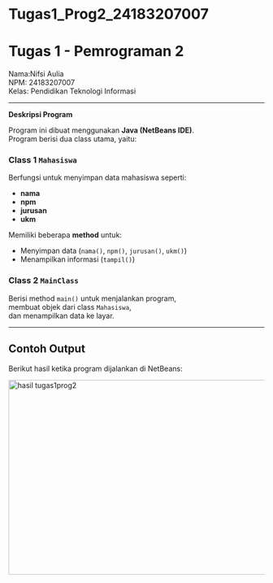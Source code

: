 # Tugas1_Prog2_24183207007
# Tugas 1 - Pemrograman 2

Nama:Nifsi Aulia  
NPM: 24183207007  
Kelas: Pendidikan Teknologi Informasi  

---

**Deskripsi Program**

Program ini dibuat menggunakan **Java (NetBeans IDE)**.  
Program berisi dua class utama, yaitu:

### Class 1 `Mahasiswa`
Berfungsi untuk menyimpan data mahasiswa seperti:
- **nama**
- **npm**
- **jurusan**
- **ukm**

Memiliki beberapa **method** untuk:
- Menyimpan data (`nama()`, `npm()`, `jurusan()`, `ukm()`)
- Menampilkan informasi (`tampil()`)

### Class 2 `MainClass`
Berisi method `main()` untuk menjalankan program,  
membuat objek dari class `Mahasiswa`,  
dan menampilkan data ke layar.

---

## Contoh Output
Berikut hasil ketika program dijalankan di NetBeans:

<img width="581" height="383" alt="hasil tugas1prog2" src="https://github.com/user-attachments/assets/5eae8fa4-381d-43f7-9aa4-b9624f17dbf3" />
